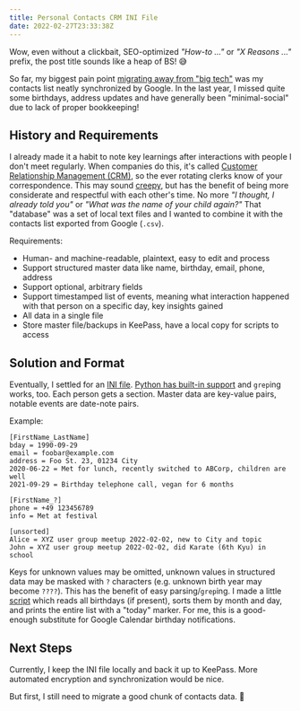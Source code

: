 ```yaml
---
title: Personal Contacts CRM INI File
date: 2022-02-27T23:33:38Z
---
```


Wow, even without a clickbait, SEO-optimized *"How-to ..."* or *"X Reasons ..."* prefix, the post title sounds like a heap of BS! 😅

So far, my biggest pain point [migrating away from "big tech"](https://oliz.io/blog/2021/towards-online-autonomy/) was my contacts list neatly synchronized by Google.
In the last year, I missed quite some birthdays, address updates and have generally been "minimal-social" due to lack of proper bookkeeping!

## History and Requirements

I already made it a habit to note key learnings after interactions with people I don't meet regularly.
When companies do this, it's called [Customer Relationship Management (CRM)](https://en.wikipedia.org/wiki/Customer_relationship_management), so the ever rotating clerks know of your correspondence.
This may sound [creepy](https://en.wikipedia.org/wiki/Stasi#Recovery_of_Stasi_files), but has the benefit of being more considerate and respectful with each other's time.
No more *"I thought, I already told you"* or *"What was the name of your child again?"*
That "database" was a set of local text files and I wanted to combine it with the contacts list exported from Google (`.csv`).

Requirements:

* Human- and machine-readable, plaintext, easy to edit and process
* Support structured master data like name, birthday, email, phone, address
* Support optional, arbitrary fields
* Support timestamped list of events, meaning what interaction happened with that person on a specific day, key insights gained
* All data in a single file
* Store master file/backups in KeePass, have a local copy for scripts to access

## Solution and Format

Eventually, I settled for an [INI file](https://en.wikipedia.org/wiki/INI_file).
[Python has built-in support](https://docs.python.org/3/library/configparser.html) and `grep`ing works, too.
Each person gets a section.
Master data are key-value pairs, notable events are date-note pairs.

Example:

```
[FirstName_LastName]
bday = 1990-09-29
email = foobar@example.com
address = Foo St. 23, 01234 City
2020-06-22 = Met for lunch, recently switched to ABCorp, children are well
2021-09-29 = Birthday telephone call, vegan for 6 months

[FirstName_?]
phone = +49 123456789
info = Met at festival

[unsorted]
Alice = XYZ user group meetup 2022-02-02, new to City and topic
John = XYZ user group meetup 2022-02-02, did Karate (6th Kyu) in school
```

Keys for unknown values may be omitted, unknown values in structured data may be masked with `?` characters (e.g. unknown birth year may become `????`).
This has the benefit of easy parsing/`grep`ing.
I made a little [script](https://github.com/ooz/olli/blob/master/.scripts/birthdays.py) which reads all birthdays (if present), sorts them by month and day, and prints the entire list with a "today" marker.
For me, this is a good-enough substitute for Google Calendar birthday notifications.

## Next Steps

Currently, I keep the INI file locally and back it up to KeePass.
More automated encryption and synchronization would be nice.

But first, I still need to migrate a good chunk of contacts data. 🙂

